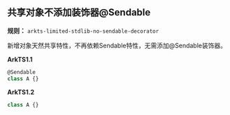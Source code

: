 ## 共享对象不添加装饰器@Sendable

**规则：** `arkts-limited-stdlib-no-sendable-decorator`

新增对象天然共享特性，不再依赖Sendable特性，无需添加@Sendable装饰器。

**ArkTS1.1**
```typescript
@Sendable
class A {}
```

**ArkTS1.2**
```typescript
class A {}
```